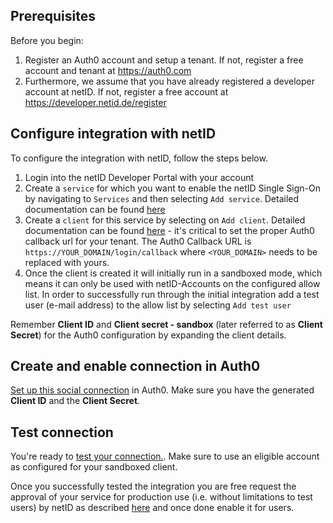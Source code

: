 ## Prerequisites

Before you begin:

1. Register an Auth0 account and setup a tenant. If not, register a free account and tenant at https://auth0.com
2. Furthermore, we assume that you have already registered a developer account at netID. If not, register a free account at https://developer.netid.de/register

## Configure integration with netID

To configure the integration with netID, follow the steps below.

1. Login into the netID Developer Portal with your account
2. Create a `service` for which you want to enable the netID Single Sign-On by navigating to `Services` and then selecting `Add service`. Detailed documentation can be found [here](https://developerzone.netid.dev/devportal/tutorial/services/)
3. Create a `client` for this service by selecting on `Add client`. Detailed documentation can be found [here](https://developerzone.netid.dev/devportal/tutorial/clients/#creating-a-client) - it's critical to set the proper Auth0 callback url for your tenant. The Auth0 Callback URL is `https://YOUR_DOMAIN/login/callback` where `<YOUR_DOMAIN>` needs to be replaced with yours.
4. Once the client is created it will initially run in a sandboxed mode, which means it can only be used with  netID-Accounts on the configured allow list. In order to successfully run through the initial integration add a
test user (e-mail address) to the allow list by selecting `Add test user`

Remember **Client ID** and **Client secret - sandbox** (later referred to as **Client Secret**) for the Auth0 configuration by expanding the client details.

## Create and enable connection in Auth0

[Set up this social connection](https://auth0.com/docs/dashboard/guides/connections/set-up-connections-social) in Auth0. Make sure you have the generated **Client ID** and the **Client Secret**.

## Test connection

You're ready to [test your connection.](https://auth0.com/docs/get-started/dashboard/test-social-connections). Make sure to use an eligible account as configured for your sandboxed client.

Once you successfully tested the integration you are free request the approval of your service for production use (i.e. without limitations to test users) by netID as described [here](https://developerzone.netid.dev/devportal/tutorial/services/#approval-for-production-use) and once done enable it for users.
